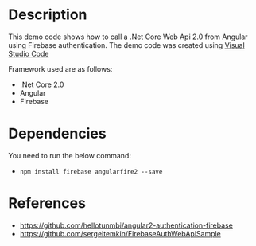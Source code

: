 # Description
This demo code shows how to call a .Net Core Web Api 2.0 from Angular using Firebase authentication.
The demo code was created using [Visual Studio Code](https://code.visualstudio.com/download)

Framework used are as follows:
- .Net Core 2.0
- Angular
- Firebase

# Dependencies
You need to run the below command:
- `npm install firebase angularfire2 --save`

# References
- https://github.com/hellotunmbi/angular2-authentication-firebase
- https://github.com/sergeitemkin/FirebaseAuthWebApiSample
